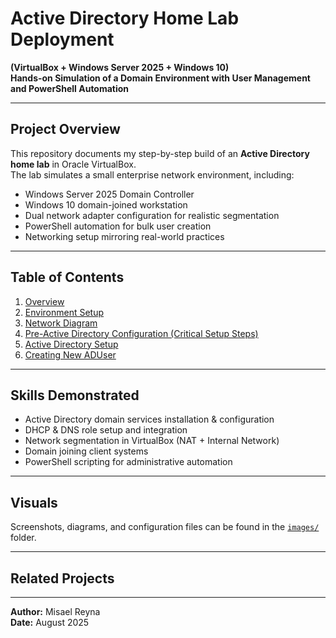 # Active Directory Home Lab Deployment
**(VirtualBox + Windows Server 2025 + Windows 10)**  
**Hands-on Simulation of a Domain Environment with User Management and PowerShell Automation**

---

## Project Overview
This repository documents my step-by-step build of an **Active Directory home lab** in Oracle VirtualBox.  
The lab simulates a small enterprise network environment, including:
- Windows Server 2025 Domain Controller
- Windows 10 domain-joined workstation
- Dual network adapter configuration for realistic segmentation
- PowerShell automation for bulk user creation
- Networking setup mirroring real-world practices

---

## Table of Contents
1. [Overview](sections/01-overview.md)
2. [Environment Setup](sections/02-environment-setup.md)
3. [Network Diagram](sections/03-network-diagram.md)
4. [Pre-Active Directory Configuration (Critical Setup Steps)](sections/04-Computer-and-Second-Ethernet-Config.md)
5. [Active Directory Setup](sections/05-AD-Setup.md)
6. [Creating New ADUser](sections/06-Creating-New-ADUser.md)

---

## Skills Demonstrated
- Active Directory domain services installation & configuration
- DHCP & DNS role setup and integration
- Network segmentation in VirtualBox (NAT + Internal Network)
- Domain joining client systems
- PowerShell scripting for administrative automation

---

## Visuals
Screenshots, diagrams, and configuration files can be found in the [`images/`](images) folder.

---

## Related Projects
<!-- This is a note to myself: Add links to SOC Lab and Splunk project later -->

---

**Author:** Misael Reyna  
**Date:** August 2025
